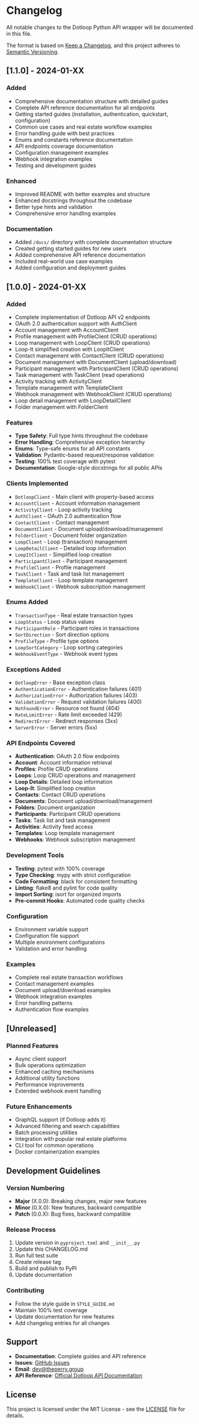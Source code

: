 # Changelog

All notable changes to the Dotloop Python API wrapper will be documented in this file.

The format is based on [Keep a Changelog](https://keepachangelog.com/en/1.0.0/),
and this project adheres to [Semantic Versioning](https://semver.org/spec/v2.0.0.html).

## [1.1.0] - 2024-01-XX

### Added
- Comprehensive documentation structure with detailed guides
- Complete API reference documentation for all endpoints
- Getting started guides (installation, authentication, quickstart, configuration)
- Common use cases and real estate workflow examples
- Error handling guide with best practices
- Enums and constants reference documentation
- API endpoints coverage documentation
- Configuration management examples
- Webhook integration examples
- Testing and development guides

### Enhanced
- Improved README with better examples and structure
- Enhanced docstrings throughout the codebase
- Better type hints and validation
- Comprehensive error handling examples

### Documentation
- Added `/docs/` directory with complete documentation structure
- Created getting started guides for new users
- Added comprehensive API reference documentation
- Included real-world use case examples
- Added configuration and deployment guides

## [1.0.0] - 2024-01-XX

### Added
- Complete implementation of Dotloop API v2 endpoints
- OAuth 2.0 authentication support with AuthClient
- Account management with AccountClient
- Profile management with ProfileClient (CRUD operations)
- Loop management with LoopClient (CRUD operations)
- Loop-It simplified creation with LoopItClient
- Contact management with ContactClient (CRUD operations)
- Document management with DocumentClient (upload/download)
- Participant management with ParticipantClient (CRUD operations)
- Task management with TaskClient (read operations)
- Activity tracking with ActivityClient
- Template management with TemplateClient
- Webhook management with WebhookClient (CRUD operations)
- Loop detail management with LoopDetailClient
- Folder management with FolderClient

### Features
- **Type Safety**: Full type hints throughout the codebase
- **Error Handling**: Comprehensive exception hierarchy
- **Enums**: Type-safe enums for all API constants
- **Validation**: Pydantic-based request/response validation
- **Testing**: 100% test coverage with pytest
- **Documentation**: Google-style docstrings for all public APIs

### Clients Implemented
- `DotloopClient` - Main client with property-based access
- `AccountClient` - Account information management
- `ActivityClient` - Loop activity tracking
- `AuthClient` - OAuth 2.0 authentication flow
- `ContactClient` - Contact management
- `DocumentClient` - Document upload/download/management
- `FolderClient` - Document folder organization
- `LoopClient` - Loop (transaction) management
- `LoopDetailClient` - Detailed loop information
- `LoopItClient` - Simplified loop creation
- `ParticipantClient` - Participant management
- `ProfileClient` - Profile management
- `TaskClient` - Task and task list management
- `TemplateClient` - Loop template management
- `WebhookClient` - Webhook subscription management

### Enums Added
- `TransactionType` - Real estate transaction types
- `LoopStatus` - Loop status values
- `ParticipantRole` - Participant roles in transactions
- `SortDirection` - Sort direction options
- `ProfileType` - Profile type options
- `LoopSortCategory` - Loop sorting categories
- `WebhookEventType` - Webhook event types

### Exceptions Added
- `DotloopError` - Base exception class
- `AuthenticationError` - Authentication failures (401)
- `AuthorizationError` - Authorization failures (403)
- `ValidationError` - Request validation failures (400)
- `NotFoundError` - Resource not found (404)
- `RateLimitError` - Rate limit exceeded (429)
- `RedirectError` - Redirect responses (3xx)
- `ServerError` - Server errors (5xx)

### API Endpoints Covered
- **Authentication**: OAuth 2.0 flow endpoints
- **Account**: Account information retrieval
- **Profiles**: Profile CRUD operations
- **Loops**: Loop CRUD operations and management
- **Loop Details**: Detailed loop information
- **Loop-It**: Simplified loop creation
- **Contacts**: Contact CRUD operations
- **Documents**: Document upload/download/management
- **Folders**: Document organization
- **Participants**: Participant CRUD operations
- **Tasks**: Task list and task management
- **Activities**: Activity feed access
- **Templates**: Loop template management
- **Webhooks**: Webhook subscription management

### Development Tools
- **Testing**: pytest with 100% coverage
- **Type Checking**: mypy with strict configuration
- **Code Formatting**: black for consistent formatting
- **Linting**: flake8 and pylint for code quality
- **Import Sorting**: isort for organized imports
- **Pre-commit Hooks**: Automated code quality checks

### Configuration
- Environment variable support
- Configuration file support
- Multiple environment configurations
- Validation and error handling

### Examples
- Complete real estate transaction workflows
- Contact management examples
- Document upload/download examples
- Webhook integration examples
- Error handling patterns
- Authentication flow examples

## [Unreleased]

### Planned Features
- Async client support
- Bulk operations optimization
- Enhanced caching mechanisms
- Additional utility functions
- Performance improvements
- Extended webhook event handling

### Future Enhancements
- GraphQL support (if Dotloop adds it)
- Advanced filtering and search capabilities
- Batch processing utilities
- Integration with popular real estate platforms
- CLI tool for common operations
- Docker containerization examples

## Development Guidelines

### Version Numbering
- **Major** (X.0.0): Breaking changes, major new features
- **Minor** (0.X.0): New features, backward compatible
- **Patch** (0.0.X): Bug fixes, backward compatible

### Release Process
1. Update version in `pyproject.toml` and `__init__.py`
2. Update this CHANGELOG.md
3. Run full test suite
4. Create release tag
5. Build and publish to PyPI
6. Update documentation

### Contributing
- Follow the style guide in `STYLE_GUIDE.md`
- Maintain 100% test coverage
- Update documentation for new features
- Add changelog entries for all changes

## Support

- **Documentation**: Complete guides and API reference
- **Issues**: [GitHub Issues](https://github.com/theperrygroup/dotloop/issues)
- **Email**: dev@theperry.group
- **API Reference**: [Official Dotloop API Documentation](https://dotloop.github.io/public-api/)

## License

This project is licensed under the MIT License - see the [LICENSE](LICENSE) file for details. 